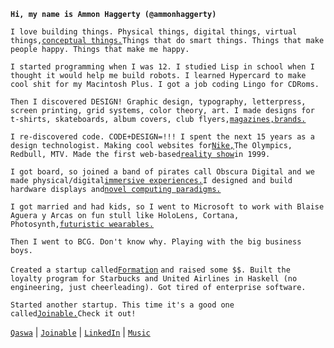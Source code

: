 __`Hi, my name is Ammon Haggerty (@ammonhaggerty)`__

`I love building things. Physical things, digital things, virtual things,`[`conceptual things.`](https://qaswa.com/sixth-sense)`Things that do smart things. Things that make people happy. Things that make me happy.`

`I started programming when I was 12. I studied Lisp in school when I thought it would help me build robots. I learned Hypercard to make cool shit for my Macintosh Plus. I got a job coding Lingo for CDRoms. `

`Then I discovered DESIGN! Graphic design, typography, letterpress, screen printing, grid systems, color theory, art. I made designs for t-shirts, skateboards, album covers, club flyers,`[`magazines,`](https://qaswa.com/rhythmos-issue-2)[`brands.`](https://qaswa.com/37signals)

`I re-discovered code. CODE+DESIGN=!!! I spent the next 15 years as a design technologist. Making cool websites for`[`Nike,`](https://qaswa.com/nike-skateboarding-v3)`The Olympics, Redbull, MTV. Made the first web-based`[`reality show`](https://qaswa.com/first-ascent)`in 1999.`

`I got board, so joined a band of pirates call Obscura Digital and we made physical/digital`[`immersive experiences.`](https://qaswa.com/facebook-ar)`I designed and build hardware displays and`[`novel computing paradigms.`](https://qaswa.com/bluescape)

`I got married and had kids, so I went to Microsoft to work with Blaise Aguera y Arcas on fun stull like HoloLens, Cortana, Photosynth,`[`futuristic wearables.`](https://qaswa.com/serendipity-watch)

`Then I went to BCG. Don't know why. Playing with the big business boys.`

`Created a startup called`[`Formation`](https://qaswa.com/formation) `and raised some $$. Built the loyalty program for Starbucks and United Airlines in Haskell (no engineering, just cheerleading). Got tired of enterprise software.`

`Started another startup. This time it's a good one called`[`Joinable.`](https://qaswa.com/purpose-and-belonging)`Check it out!`

[`Qaswa`](https://qaswa.com/) | [`Joinable`](https://joinable.us/) | [`LinkedIn`](https://www.linkedin.com/in/ammon/) | [`Music`](https://qaswa.com/music)


<!---
ammonhaggerty/ammonhaggerty is a ✨ special ✨ repository because its `README.md` (this file) appears on your GitHub profile.
You can click the Preview link to take a look at your changes.
--->
